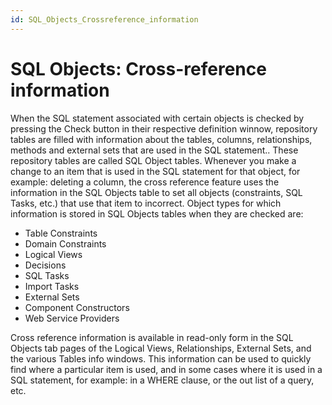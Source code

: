 ```yaml
---
id: SQL_Objects_Crossreference_information
---
```


# SQL Objects: Cross-reference information

When the SQL statement associated with certain objects is checked by pressing the Check button in their respective definition winnow, repository tables are filled with information about the tables, columns, relationships, methods and external sets that are used in the SQL statement.. These repository tables are called SQL Object tables. Whenever you make a change to an item that is used in the SQL statement for that object, for example: deleting a column, the cross reference feature uses the information in the SQL Objects table to set all objects (constraints, SQL Tasks, etc.) that use that item to incorrect.
Object types for which information is stored in SQL Objects tables when they are checked are:

- Table Constraints
- Domain Constraints
- Logical Views
- Decisions
- SQL Tasks
- Import Tasks
- External Sets
- Component Constructors
- Web Service Providers

Cross reference information is available in read-only form in the SQL Objects tab pages of the Logical Views, Relationships, External Sets, and the various Tables info windows. This information can be used to quickly find where a particular item is used, and in some cases where it is used in a SQL statement, for example: in a WHERE clause, or the out list of a query, etc.